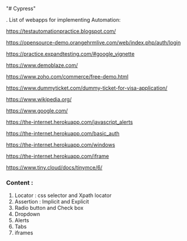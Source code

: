 "# Cypress"

. List of webapps for implementing Automation:

https://testautomationpractice.blogspot.com/

https://opensource-demo.orangehrmlive.com/web/index.php/auth/login

https://practice.expandtesting.com/#google_vignette

https://www.demoblaze.com/

https://www.zoho.com/commerce/free-demo.html

https://www.dummyticket.com/dummy-ticket-for-visa-application/

https://www.wikipedia.org/

https://www.google.com/

https://the-internet.herokuapp.com/javascript_alerts

https://the-internet.herokuapp.com/basic_auth

https://the-internet.herokuapp.com/windows

https://the-internet.herokuapp.com/iframe

https://www.tiny.cloud/docs/tinymce/6/

### Content :

1. Locator : css selector and Xpath locator
2. Assertion : Implicit and Explicit
3. Radio button and Check box
4. Dropdown
5. Alerts
6. Tabs
7. iframes
